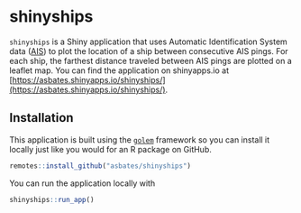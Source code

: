 
# shinyships

<!-- badges: start -->
<!-- badges: end -->

`shinyships` is a Shiny application that uses Automatic Identification System
 data ([AIS](https://en.wikipedia.org/wiki/Automatic_identification_system))
 to plot the location of a ship between consecutive AIS pings.
For each ship, the farthest distance traveled between AIS pings are plotted on
 a leaflet map.
You can find the application on shinyapps.io at
 [https://asbates.shinyapps.io/shinyships/](https://asbates.shinyapps.io/shinyships/).

## Installation

This application is built using the 
 [`golem`](https://thinkr-open.github.io/golem/index.html) framework so you
 can install it locally just like you would for an R package on GitHub.

``` r
remotes::install_github("asbates/shinyships")
```

You can run the application locally with

``` r
shinyships::run_app()
```
